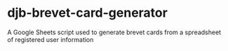 # djb-brevet-card-generator
A Google Sheets script used to generate brevet cards from a spreadsheet of registered user information
